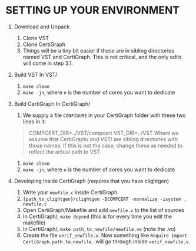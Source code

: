 # SETTING UP YOUR ENVIRONMENT

1. Download and Unpack
	1. Clone VST
	1. Clone CertiGraph
	1. Things will be a tiny bit easier if these are in sibling directories named VST and CertiGraph. This is not critical, and the only edits will come in step 3.1.

1. Build VST
In VST/
	1. `make clean`
	1. `make -jn`, where `n` is the number of cores you want to dedicate

1. Build CertiGraph
In CertiGraph/
	1. We supply a file `CONFIGURE` in your CertiGraph folder with these two lines in it:
	> COMPCERT_DIR=../VST/compcert
	> VST_DIR=../VST 
	Where we assume that CertiGraph/ and VST/ are sibling directories with those names. If this is not the case, change these as needed to reflect the actual path to VST.
	1. `make clean`
	1. `make -jn`, where `n` is the number of cores you want to dedicate

1. Developing Inside CertiGraph (requires that you have clightgen)
	1. Write your `newfile.c` inside CertiGraph.
	1. `{path_to_clightgen}/clightgen -DCOMPCERT -normalize -isystem . newfile.c`
	1. Open CertiGraph/Makefile and add `newfile.v` to the list of sources
	1. In CertiGraph/, `make depend` (this is for every time you edit the makefile)
	1. In CertiGraph/, `make path_to_newfile/newfile.vo` (note the .vo)
	1. Create the file `verif_newfile.v`. Now something like `Require Import CertiGraph.path.to.newfile.` will go through inside `verif_newfile.v`.